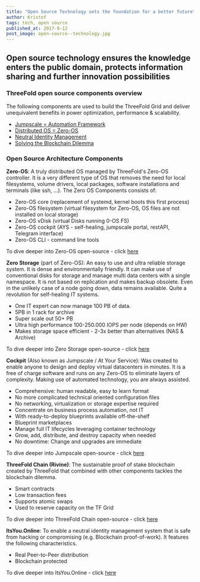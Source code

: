 ```yaml
---
title: "Open Source Technology sets the foundation for a better future"
author: Kristof
tags: tech, open source
published_at: 2017-9-12
post_image: open-source--technology.jpg
---
```


## Open source technology ensures the knowledge enters the public domain, protects information sharing and further innovation possibilities

### ThreeFold open source components overview

The following components are used to build the ThreeFold Grid and deliver unequivalent benefits in power optimization, performance & scalability.

- [Jumpscale  = Automation Framework](https://github.com/threefoldtech/jumpscaleX_threebot)
- [Distributed OS = Zero-OS](https://github.com/zero-os)
- [Neutral Identity Management](https://github.com/itsyouonline)
- [Solving the Blockchain Dilemma](https://github.com/rivine)

### Open Source Architecture Components

**Zero-OS**: A truly distributed OS managed by ThreeFold's Zero-OS controller. It is a very different type of OS that removes the need for local filesystems, volume drivers, local packages, software installations and terminals (like ssh, ...). The Zero OS Components consists of:
- Zero-OS core (replacement of systemd, kernel boots this first process)
- Zero-OS filesystem (virtual filesystem for Zero-OS, OS files are not installed on local storage)
- Zero-OS vDisk (virtual Disks running 0-OS FS)
- Zero-OS cockpit (AYS - self-healing, jumpscale portal, restAPI, Telegram interface)
- Zero-OS CLI - command line tools

To dive deeper into Zero-OS open-source - click [here](https://github.com/zero-os)


**Zero Storage** (part of Zero-OS): An easy to use and ultra reliable storage system. It is dense and environmentally friendly. It can make use of conventional disks for storage and manage multi data centers with a single namespace. It is not based on replication and makes backup obsolete. Even in the unlikely case of a node going down, data remains available. Quite a revolution for self-healing IT systems. 
- One IT expert can now manage 100 PB of data.
- 5PB in 1 rack for archive
- Super scale out 50+ PB
- Ultra high performance 100-250.000 IOPS per node (depends on HW)
- Makes storage space efficient - 2-3x better than alternatives (NAS & Archive)

To dive deeper into Zero Storage open-source - click [here](https://github.com/zero-os)

**Cockpit** (Also known as Jumpscale / At Your Service): Was created to enable anyone to design and deploy virtual datacenters in minutes. It is a free of charge software and runs on any Zero-OS to eliminate layers of complexity. Making use of automated technology, you are always assisted.
- Comprehensive: human readable, easy to learn format
- No more complicated technical oriented configuration files
- No networking, virtualization or storage expertise required
- Concentrate on business process automation, not IT
- With ready-to-deploy blueprints available off-the-shelf
- Blueprint marketplaces
- Manage full IT lifecycles leveraging container technology
- Grow, add, distribute, and destroy capacity when needed
- No downtime: Change and upgrades are immediate

To dive deeper into Jumpscale open-source - click [here](https://github.com/threefoldtech/jumpscaleX_core)

**ThreeFold Chain (Rivine)**: The sustainable proof of stake blockchain created by ThreeFold that combined with other components tackles the blockchain dilemma.
- Smart contracts
- Low transaction fees
- Supports atomic swaps
- Used to reserve capacity on the TF Grid

To dive deeper into ThreeFold Chain open-source - click [here](https://github.com/threefoldfoundation/tfchain)

**ItsYou.Online**: To enable a neutral identity management system that is safe from hacking or compromising (e.g. Blockchain proof-of-work). It features the following characteristics.
- Real Peer-to-Peer distribution
- Blockchain protected

To dive deeper into ItsYou.Online - click [here](https://github.com/itsyouonline)

